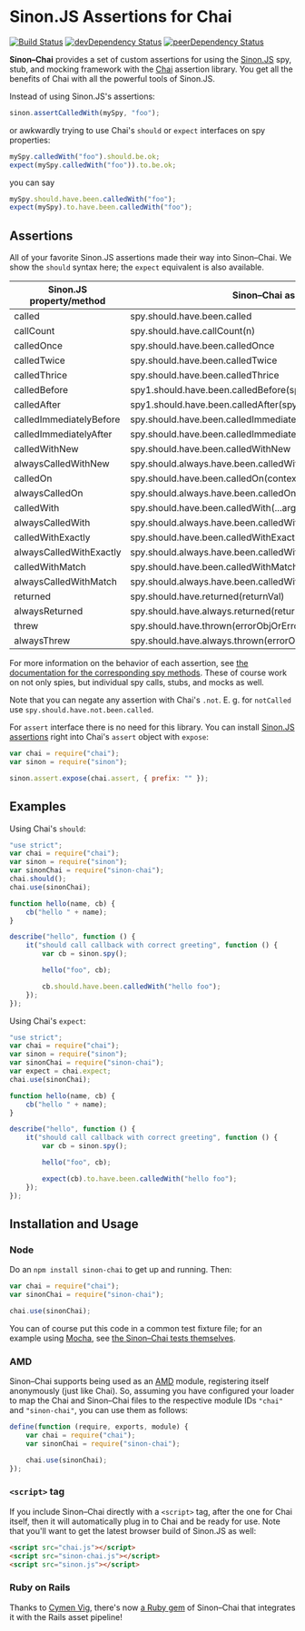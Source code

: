 # Sinon.JS Assertions for Chai
[![Build Status](https://travis-ci.org/domenic/sinon-chai.svg?branch=master)](https://travis-ci.org/domenic/sinon-chai) [![devDependency Status](https://david-dm.org/domenic/sinon-chai/dev-status.svg)](https://david-dm.org/domenic/sinon-chai#info=devDependencies) [![peerDependency Status](https://david-dm.org/domenic/sinon-chai/peer-status.svg)](https://david-dm.org/domenic/sinon-chai#info=peerDependencies)

**Sinon–Chai** provides a set of custom assertions for using the [Sinon.JS][] spy, stub, and mocking framework with the
[Chai][] assertion library. You get all the benefits of Chai with all the powerful tools of Sinon.JS.

Instead of using Sinon.JS's assertions:

```javascript
sinon.assertCalledWith(mySpy, "foo");
```

or awkwardly trying to use Chai's `should` or `expect` interfaces on spy properties:

```javascript
mySpy.calledWith("foo").should.be.ok;
expect(mySpy.calledWith("foo")).to.be.ok;
```

you can say

```javascript
mySpy.should.have.been.calledWith("foo");
expect(mySpy).to.have.been.calledWith("foo");
```

## Assertions

All of your favorite Sinon.JS assertions made their way into Sinon–Chai. We show the `should` syntax here; the `expect`
equivalent is also available.

<table>
    <thead>
        <tr>
            <th>Sinon.JS property/method</th>
            <th>Sinon–Chai assertion</th>
        </tr>
    </thead>
    <tbody>
        <tr>
            <td>called</td>
            <td>spy.should.have.been.called</td>
        </tr>
        <tr>
            <td>callCount</td>
            <td>spy.should.have.callCount(n)</td>
        </tr>
        <tr>
            <td>calledOnce</td>
            <td>spy.should.have.been.calledOnce</td>
        </tr>
        <tr>
            <td>calledTwice</td>
            <td>spy.should.have.been.calledTwice</td>
        </tr>
        <tr>
            <td>calledThrice</td>
            <td>spy.should.have.been.calledThrice</td>
        </tr>
        <tr>
            <td>calledBefore</td>
            <td>spy1.should.have.been.calledBefore(spy2)</td>
        </tr>
        <tr>
            <td>calledAfter</td>
            <td>spy1.should.have.been.calledAfter(spy2)</td>
        </tr>
        <tr>
            <td>calledImmediatelyBefore</td>
            <td>spy.should.have.been.calledImmediatelyBefore(spy2)</td>
        </tr>
        <tr>
            <td>calledImmediatelyAfter</td>
            <td>spy.should.have.been.calledImmediatelyAfter(spy2)</td>
        </tr>
        <tr>
            <td>calledWithNew</td>
            <td>spy.should.have.been.calledWithNew</td>
        </tr>
        <tr>
            <td>alwaysCalledWithNew</td>
            <td>spy.should.always.have.been.calledWithNew</td>
        </tr>
        <tr>
            <td>calledOn</td>
            <td>spy.should.have.been.calledOn(context)</td>
        </tr>
        <tr>
            <td>alwaysCalledOn</td>
            <td>spy.should.always.have.been.calledOn(context)</td>
        </tr>
        <tr>
            <td>calledWith</td>
            <td>spy.should.have.been.calledWith(...args)</td>
        </tr>
        <tr>
            <td>alwaysCalledWith</td>
            <td>spy.should.always.have.been.calledWith(...args)</td>
        </tr>
        <tr>
            <td>calledWithExactly</td>
            <td>spy.should.have.been.calledWithExactly(...args)</td>
        </tr>
        <tr>
            <td>alwaysCalledWithExactly</td>
            <td>spy.should.always.have.been.calledWithExactly(...args)</td>
        </tr>
        <tr>
            <td>calledWithMatch</td>
            <td>spy.should.have.been.calledWithMatch(...args)</td>
        </tr>
        <tr>
            <td>alwaysCalledWithMatch</td>
            <td>spy.should.always.have.been.calledWithMatch(...args)</td>
        </tr>
        <tr>
            <td>returned</td>
            <td>spy.should.have.returned(returnVal)</td>
        </tr>
        <tr>
            <td>alwaysReturned</td>
            <td>spy.should.have.always.returned(returnVal)</td>
        </tr>
        <tr>
            <td>threw</td>
            <td>spy.should.have.thrown(errorObjOrErrorTypeStringOrNothing)</td>
        </tr>
        <tr>
            <td>alwaysThrew</td>
            <td>spy.should.have.always.thrown(errorObjOrErrorTypeStringOrNothing)</td>
        </tr>
    </tbody>
</table>

For more information on the behavior of each assertion, see
[the documentation for the corresponding spy methods][spymethods]. These of course work on not only spies, but
individual spy calls, stubs, and mocks as well.

Note that you can negate any assertion with Chai's `.not`. E. g. for `notCalled` use `spy.should.have.not.been.called`.

For `assert` interface there is no need for this library. You can install [Sinon.JS assertions][sinonassertions] right into Chai's `assert` object with `expose`:

```javascript
var chai = require("chai");
var sinon = require("sinon");

sinon.assert.expose(chai.assert, { prefix: "" });
```

## Examples

Using Chai's `should`:

```javascript
"use strict";
var chai = require("chai");
var sinon = require("sinon");
var sinonChai = require("sinon-chai");
chai.should();
chai.use(sinonChai);

function hello(name, cb) {
    cb("hello " + name);
}

describe("hello", function () {
    it("should call callback with correct greeting", function () {
        var cb = sinon.spy();

        hello("foo", cb);

        cb.should.have.been.calledWith("hello foo");
    });
});
```

Using Chai's `expect`:

```javascript
"use strict";
var chai = require("chai");
var sinon = require("sinon");
var sinonChai = require("sinon-chai");
var expect = chai.expect;
chai.use(sinonChai);

function hello(name, cb) {
    cb("hello " + name);
}

describe("hello", function () {
    it("should call callback with correct greeting", function () {
        var cb = sinon.spy();

        hello("foo", cb);

        expect(cb).to.have.been.calledWith("hello foo");
    });
});
```

## Installation and Usage

### Node

Do an `npm install sinon-chai` to get up and running. Then:

```javascript
var chai = require("chai");
var sinonChai = require("sinon-chai");

chai.use(sinonChai);
```

You can of course put this code in a common test fixture file; for an example using [Mocha][], see
[the Sinon–Chai tests themselves][fixturedemo].

### AMD

Sinon–Chai supports being used as an [AMD][] module, registering itself anonymously (just like Chai). So, assuming you
have configured your loader to map the Chai and Sinon–Chai files to the respective module IDs `"chai"` and
`"sinon-chai"`, you can use them as follows:

```javascript
define(function (require, exports, module) {
    var chai = require("chai");
    var sinonChai = require("sinon-chai");

    chai.use(sinonChai);
});
```

### `<script>` tag

If you include Sinon–Chai directly with a `<script>` tag, after the one for Chai itself, then it will automatically plug
in to Chai and be ready for use. Note that you'll want to get the latest browser build of Sinon.JS as well:

```html
<script src="chai.js"></script>
<script src="sinon-chai.js"></script>
<script src="sinon.js"></script>
```

### Ruby on Rails

Thanks to [Cymen Vig][], there's now [a Ruby gem][] of Sinon–Chai that integrates it with the Rails asset pipeline!


[Sinon.JS]: http://sinonjs.org/
[Chai]: http://chaijs.com/
[spymethods]: http://sinonjs.org/docs/#spies-api
[sinonassertions]: http://sinonjs.org/docs/#assertions
[Mocha]: https://mochajs.org/
[fixturedemo]: https://github.com/domenic/sinon-chai/tree/master/test/
[AMD]: https://github.com/amdjs/amdjs-api/wiki/AMD
[Cymen Vig]: https://github.com/cymen
[a Ruby gem]: https://github.com/cymen/sinon-chai-rails
